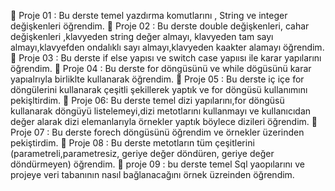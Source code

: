 📍 Proje 01 : Bu derste temel yazdırma komutlarını , String ve integer değişkenleri öğrendim.
📍 Proje 02 : Bu derste double değişkenleri, cahar değişkenleri ,klavyeden string değer almayı, klavyeden tam sayı almayı,klavyefden ondalıklı sayı almayı,klavyeden kaakter alamayı öğrendim.
📍 Proje 03 : Bu derste if else yapısı ve switch case yapıısı ile karar yapılarını öğrendim.
📍 Proje 04 : Bu derste for döngüsünü  ve while dögüsünü  karar yapıalrıyla birliklte kullanarak öğrendim.
📍 Proje 05 : Bu  derste iç içe for döngülerini kullanarak çeşitli şekillerek yaptık ve for döngüsü kullanımını pekişltirdim.
📍 Proje 06:  Bu derste temel dizi yapılarını,for döngüsü kullanarak döngüyü listelemeyi,dizi metotlarını kullanmayı ve kullanıcıdan değer alarak dizi elemanlarıyla örnekler yaptık böylece dizileri öğrendim.
📍 Proje 07 : Bu  derste forech döngüsünü öğrendim ve örnekler üzerinden pekiştirdim.
📍 Proje 08 : Bu  derste metotların tüm çeşitlerini (parametreli,parametresiz, geriye değer döndüren, geriye değer döndürmeyen) öğrendim.
📍 proje 09 : bu derste temel  Sql yaopılarını ve projeye veri tabanının nasıl bağlanacağını örnek üzreinden öğrendim.
